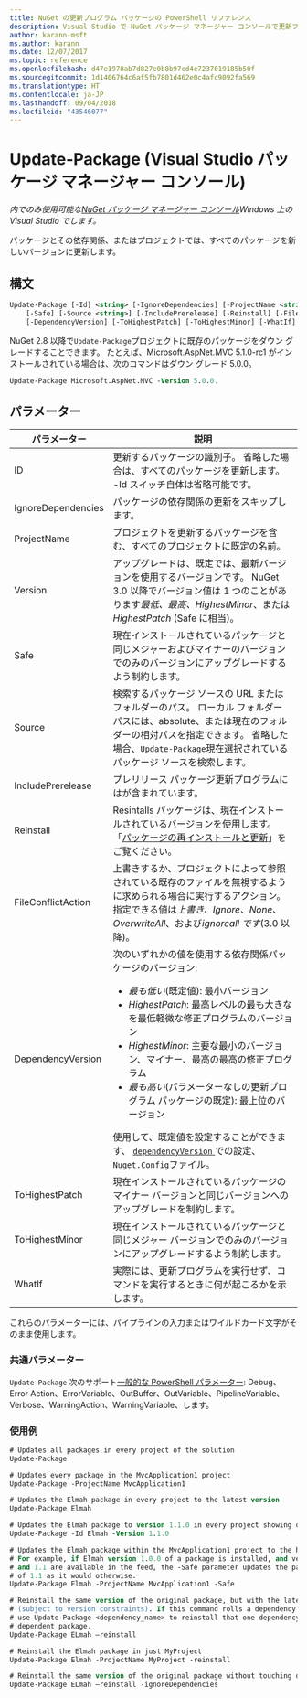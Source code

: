 ```yaml
---
title: NuGet の更新プログラム パッケージの PowerShell リファレンス
description: Visual Studio で NuGet パッケージ マネージャー コンソールで更新プログラム パッケージの PowerShell コマンドのリファレンスです。
author: karann-msft
ms.author: karann
ms.date: 12/07/2017
ms.topic: reference
ms.openlocfilehash: d47e1978ab7d827e0b8b97cd4e7237019185b50f
ms.sourcegitcommit: 1d1406764c6af5fb7801d462e0c4afc9092fa569
ms.translationtype: HT
ms.contentlocale: ja-JP
ms.lasthandoff: 09/04/2018
ms.locfileid: "43546077"
---
```

# <a name="update-package-package-manager-console-in-visual-studio"></a>Update-Package (Visual Studio パッケージ マネージャー コンソール)

*内でのみ使用可能な[NuGet パッケージ マネージャー コンソール](package-manager-console.md)Windows 上の Visual Studio でします。*

パッケージとその依存関係、またはプロジェクトでは、すべてのパッケージを新しいバージョンに更新します。

## <a name="syntax"></a>構文

```ps
Update-Package [-Id] <string> [-IgnoreDependencies] [-ProjectName <string>] [-Version <string>]
    [-Safe] [-Source <string>] [-IncludePrerelease] [-Reinstall] [-FileConflictAction]
    [-DependencyVersion] [-ToHighestPatch] [-ToHighestMinor] [-WhatIf] [<CommonParameters>]
```

NuGet 2.8 以降で`Update-Package`プロジェクトに既存のパッケージをダウン グレードすることできます。 たとえば、Microsoft.AspNet.MVC 5.1.0-rc1 がインストールされている場合は、次のコマンドはダウン グレード 5.0.0。

```ps
Update-Package Microsoft.AspNet.MVC -Version 5.0.0.
```

## <a name="parameters"></a>パラメーター

|  パラメーター | 説明 |
| --- | --- |
| ID | 更新するパッケージの識別子。 省略した場合は、すべてのパッケージを更新します。 -Id スイッチ自体は省略可能です。 |
| IgnoreDependencies | パッケージの依存関係の更新をスキップします。 |
| ProjectName | プロジェクトを更新するパッケージを含む、すべてのプロジェクトに既定の名前。 |
| Version | アップグレードは、既定では、最新バージョンを使用するバージョンです。 NuGet 3.0 以降でバージョン値は 1 つのことがあります*最低、最高、HighestMinor*、または*HighestPatch* (Safe に相当)。 |
| Safe | 現在インストールされているパッケージと同じメジャーおよびマイナーのバージョンでのみのバージョンにアップグレードするよう制約します。 |
| Source | 検索するパッケージ ソースの URL またはフォルダーのパス。 ローカル フォルダー パスには、absolute、または現在のフォルダーの相対パスを指定できます。 省略した場合、`Update-Package`現在選択されているパッケージ ソースを検索します。 |
| IncludePrerelease | プレリリース パッケージ更新プログラムにはが含まれています。 |
| Reinstall | Resintalls パッケージは、現在インストールされているバージョンを使用します。 「[パッケージの再インストールと更新](../consume-packages/reinstalling-and-updating-packages.md)」をご覧ください。 |
| FileConflictAction | 上書きするか、プロジェクトによって参照されている既存のファイルを無視するように求められる場合に実行するアクション。 指定できる値は*上書き、Ignore、None、OverwriteAll*、および*ignoreall です*(3.0 以降)。 |
| DependencyVersion | 次のいずれかの値を使用する依存関係パッケージのバージョン:<br/><ul><li>*最も低い*(既定値): 最小バージョン</li><li>*HighestPatch*: 最高レベルの最も大きなを最低軽微な修正プログラムのバージョン</li><li>*HighestMinor*: 主要な最小のバージョン、マイナー、最高の最高の修正プログラム</li><li>*最も高い*(パラメーターなしの更新プログラム パッケージの既定): 最上位のバージョン</li></ul>使用して、既定値を設定することができます、 [ `dependencyVersion` ](../reference/nuget-config-file.md#config-section)での設定、`Nuget.Config`ファイル。 |
| ToHighestPatch | 現在インストールされているパッケージのマイナー バージョンと同じバージョンへのアップグレードを制約します。 |
| ToHighestMinor | 現在インストールされているパッケージと同じメジャー バージョンでのみのバージョンにアップグレードするよう制約します。 |
| WhatIf | 実際には、更新プログラムを実行せず、コマンドを実行するときに何が起こるかを示します。 |

これらのパラメーターには、パイプラインの入力またはワイルドカード文字がそのまま使用します。

### <a name="common-parameters"></a>共通パラメーター

`Update-Package` 次のサポート[一般的な PowerShell パラメーター](http://go.microsoft.com/fwlink/?LinkID=113216): Debug、Error Action、ErrorVariable、OutBuffer、OutVariable、PipelineVariable、Verbose、WarningAction、WarningVariable、します。

### <a name="examples"></a>使用例

```ps
# Updates all packages in every project of the solution
Update-Package

# Updates every package in the MvcApplication1 project
Update-Package -ProjectName MvcApplication1

# Updates the Elmah package in every project to the latest version
Update-Package Elmah

# Updates the Elmah package to version 1.1.0 in every project showing optional -Id usage
Update-Package -Id Elmah -Version 1.1.0

# Updates the Elmah package within the MvcApplication1 project to the highest "safe" version.
# For example, if Elmah version 1.0.0 of a package is installed, and versions 1.0.1, 1.0.2,
# and 1.1 are available in the feed, the -Safe parameter updates the package to 1.0.2 instead
# of 1.1 as it would otherwise.
Update-Package Elmah -ProjectName MvcApplication1 -Safe

# Reinstall the same version of the original package, but with the latest version of dependencies
# (subject to version constraints). If this command rolls a dependency back to an earlier version,
# use Update-Package <dependency_name> to reinstall that one dependency without affecting the
# dependent package.
Update-Package ELmah –reinstall 

# Reinstall the Elmah package in just MyProject
Update-Package Elmah -ProjectName MyProject -reinstall

# Reinstall the same version of the original package without touching dependencies.
Update-Package ELmah –reinstall -ignoreDependencies
```
